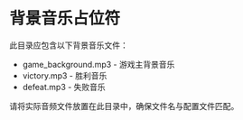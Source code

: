 # 背景音乐占位符

此目录应包含以下背景音乐文件：
- game_background.mp3 - 游戏主背景音乐
- victory.mp3 - 胜利音乐  
- defeat.mp3 - 失败音乐

请将实际音频文件放置在此目录中，确保文件名与配置文件匹配。